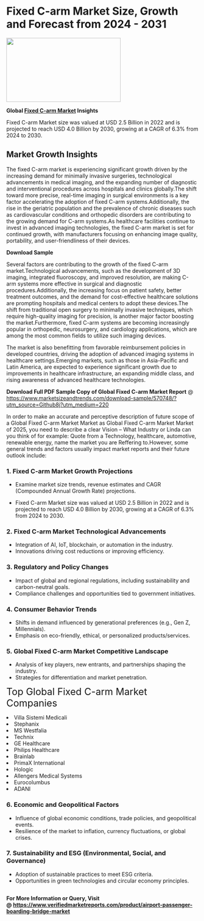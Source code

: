 <H1>Fixed C-arm Market Size, Growth and Forecast from 2024 - 2031</H1><img class="aligncenter size-medium wp-image-584254" src="https://thirdeyenews.in/wp-content/uploads/2024/09/Global-Market-Research-300x168.jpeg" alt="" width="300" height="168" /><p><strong>Global&nbsp;<a href="https://www.marketsizeandtrends.com/download-sample/570748/?utm_source=Github8j?utm_medium=220">Fixed C-arm Market</a> Insights</strong></p><p>Fixed C-arm Market size was valued at USD 2.5 Billion in 2022 and is projected to reach USD 4.0 Billion by 2030, growing at a CAGR of 6.3% from 2024 to 2030.</p><p><h2>Market Growth Insights</h2> <p>The fixed C-arm market is experiencing significant growth driven by the increasing demand for minimally invasive surgeries, technological advancements in medical imaging, and the expanding number of diagnostic and interventional procedures across hospitals and clinics globally.The shift toward more precise, real-time imaging in surgical environments is a key factor accelerating the adoption of fixed C-arm systems.Additionally, the rise in the geriatric population and the prevalence of chronic diseases such as cardiovascular conditions and orthopedic disorders are contributing to the growing demand for C-arm systems.As healthcare facilities continue to invest in advanced imaging technologies, the fixed C-arm market is set for continued growth, with manufacturers focusing on enhancing image quality, portability, and user-friendliness of their devices.</p> <p><strong>Download Sample</strong></p> <p>Several factors are contributing to the growth of the fixed C-arm market.Technological advancements, such as the development of 3D imaging, integrated fluoroscopy, and improved resolution, are making C-arm systems more effective in surgical and diagnostic procedures.Additionally, the increasing focus on patient safety, better treatment outcomes, and the demand for cost-effective healthcare solutions are prompting hospitals and medical centers to adopt these devices.The shift from traditional open surgery to minimally invasive techniques, which require high-quality imaging for precision, is another major factor boosting the market.Furthermore, fixed C-arm systems are becoming increasingly popular in orthopedic, neurosurgery, and cardiology applications, which are among the most common fields to utilize such imaging devices.</p> <p>The market is also benefitting from favorable reimbursement policies in developed countries, driving the adoption of advanced imaging systems in healthcare settings.Emerging markets, such as those in Asia-Pacific and Latin America, are expected to experience significant growth due to improvements in healthcare infrastructure, an expanding middle class, and rising awareness of advanced healthcare technologies.</p> <p><span class=""><strong>Download Full PDF Sample Copy of Global Fixed C-arm Market Report</strong> @ <a href="https://www.marketsizeandtrends.com/download-sample/570748/?utm_source=Github8j?utm_medium=220" target="_blank">https://www.marketsizeandtrends.com/download-sample/570748/?utm_source=Github8j?utm_medium=220</a></span></p><p>In order to make an accurate and perceptive description of future scope of a Global&nbsp;Fixed C-arm Market Market as Global&nbsp;Fixed C-arm Market Market of 2025, you need to describe a clear Vision &ndash; What Industry or Linda can you think of for example: Quote from a Technology, healthcare, automotive, renewable energy, name the market you are Reffering to.However, some general trends and factors usually impact market reports and their future outlook include:</p><h3>1.&nbsp;<strong>Fixed C-arm Market Growth Projections</strong></h3><ul><li>Examine market size trends, revenue estimates and CAGR (Compounded Annual Growth Rate) projections.</li><li><p>Fixed C-arm Market size was valued at USD 2.5 Billion in 2022 and is projected to reach USD 4.0 Billion by 2030, growing at a CAGR of 6.3% from 2024 to 2030.</p></li></ul><h3>2.&nbsp;<strong>Fixed C-arm Market Technological Advancements</strong></h3><ul><li>Integration of AI, IoT, blockchain, or automation in the industry.</li><li>Innovations driving cost reductions or improving efficiency.</li></ul><h3>3.&nbsp;<strong>Regulatory and Policy Changes</strong></h3><ul><li>Impact of global and regional regulations, including sustainability and carbon-neutral goals.</li><li>Compliance challenges and opportunities tied to government initiatives.</li></ul><h3>4.&nbsp;<strong>Consumer Behavior Trends</strong></h3><ul><li>Shifts in demand influenced by generational preferences (e.g., Gen Z, Millennials).</li><li>Emphasis on eco-friendly, ethical, or personalized products/services.</li></ul><h3>5.&nbsp;<strong>Global Fixed C-arm Market Competitive Landscape</strong></h3><ul><li>Analysis of key players, new entrants, and partnerships shaping the industry.</li><li>Strategies for differentiation and market penetration.</li></ul><p data-pm-slice="1 1 []"><span style="color: inherit; font-family: inherit; font-size: 25px;">Top Global Fixed C-arm Market Companies</span></p><div class="" data-test-id=""><p><li>Villa Sistemi Medicali</li><li> Stephanix</li><li> MS Westfalia</li><li> Technix</li><li> GE Healthcare</li><li> Philips Healthcare</li><li> Brainlab</li><li> PrimaX International</li><li> Hologic</li><li> Allengers Medical Systems</li><li> Eurocolumbus</li><li> ADANI</li></p></div><h3>6.&nbsp;<strong>Economic and Geopolitical Factors</strong></h3><ul><li>Influence of global economic conditions, trade policies, and geopolitical events.</li><li>Resilience of the market to inflation, currency fluctuations, or global crises.</li></ul><h3>7.&nbsp;<strong>Sustainability and ESG (Environmental, Social, and Governance)</strong></h3><ul><li>Adoption of sustainable practices to meet ESG criteria.</li><li>Opportunities in green technologies and circular economy principles.</li></ul><h2><strong style="font-size: 14px;">For More Information or Query, Visit @&nbsp;</strong><a style="background-color: #ffffff; font-size: 14px;" href="https://www.marketsizeandtrends.com/report/fixed-c-arm-market/" target="_blank">https://www.verifiedmarketreports.com/product/airport-passenger-boarding-bridge-market</a></h2>